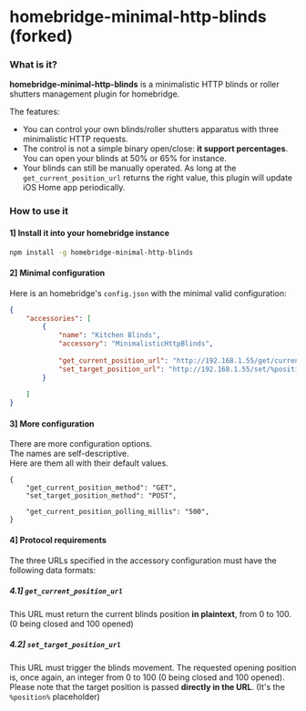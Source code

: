 # homebridge-minimal-http-blinds (forked)

### What is it?

**homebridge-minimal-http-blinds** is a minimalistic HTTP blinds or roller shutters management plugin for homebridge.

The features:
- You can control your own blinds/roller shutters apparatus with three minimalistic HTTP requests.
- The control is not a simple binary open/close: **it support percentages**. You can open your blinds at 50% or 65% for instance.
- Your blinds can still be manually operated. As long at the `get_current_position_url` returns the right value, this plugin will update iOS Home app periodically.

### How to use it

#### 1] Install it into your homebridge instance

````bash
npm install -g homebridge-minimal-http-blinds
````

#### 2] Minimal configuration

Here is an homebridge's `config.json` with the minimal valid configuration:

````json
{
    "accessories": [
        {
            "name": "Kitchen Blinds",
            "accessory": "MinimalisticHttpBlinds",
  
            "get_current_position_url": "http://192.168.1.55/get/current_position/",
            "set_target_position_url": "http://192.168.1.55/set/%position%"
        }
  
    ]
}
````

#### 3] More configuration

There are more configuration options.  
The names are self-descriptive.  
Here are them all with their default values.

````
{
    "get_current_position_method": "GET",
    "set_target_position_method": "POST",
    
    "get_current_position_polling_millis": "500",
}
````

#### 4] Protocol requirements

The three URLs specified in the accessory configuration must have the following data formats:

##### 4.1] `get_current_position_url`

This URL must return the current blinds position **in plaintext**, from 0 to 100.  
(0 being closed and 100 opened)

##### 4.2] `set_target_position_url`

This URL must trigger the blinds movement. The requested opening position is, once again, an integer from 0 to 100 (0 being closed and 100 opened).
Please note that the target position is passed **directly in the URL**. (It's the `%position%` placeholder)  

